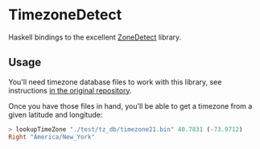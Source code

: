 # TimezoneDetect

Haskell bindings to the excellent [ZoneDetect](https://github.com/BertoldVdb/ZoneDetect) library.

## Usage

You'll need timezone database files to work with this library, see instructions [in the original repository](https://github.com/BertoldVdb/ZoneDetect/tree/master/database).

Once you have those files in hand, you'll be able to get a timezone from a given latitude and longitude:

```haskell
> lookupTimeZone "./test/tz_db/timezone21.bin" 40.7831 (-73.9712)
Right "America/New_York"
```

